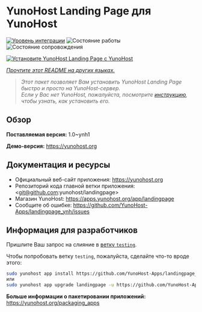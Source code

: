 <!--
Важно: этот README был автоматически сгенерирован <https://github.com/YunoHost/apps/tree/master/tools/readme_generator>
Он НЕ ДОЛЖЕН редактироваться вручную.
-->

# YunoHost Landing Page для YunoHost

[![Уровень интеграции](https://dash.yunohost.org/integration/landingpage.svg)](https://ci-apps.yunohost.org/ci/apps/landingpage/) ![Состояние работы](https://ci-apps.yunohost.org/ci/badges/landingpage.status.svg) ![Состояние сопровождения](https://ci-apps.yunohost.org/ci/badges/landingpage.maintain.svg)

[![Установите YunoHost Landing Page с YunoHost](https://install-app.yunohost.org/install-with-yunohost.svg)](https://install-app.yunohost.org/?app=landingpage)

*[Прочтите этот README на других языках.](./ALL_README.md)*

> *Этот пакет позволяет Вам установить YunoHost Landing Page быстро и просто на YunoHost-сервер.*  
> *Если у Вас нет YunoHost, пожалуйста, посмотрите [инструкцию](https://yunohost.org/install), чтобы узнать, как установить его.*

## Обзор



**Поставляемая версия:** 1.0~ynh1

**Демо-версия:** <https://yunohost.org>
## Документация и ресурсы

- Официальный веб-сайт приложения: <https://yunohost.org>
- Репозиторий кода главной ветки приложения: <git@github.com:yunohost/landingpage>
- Магазин YunoHost: <https://apps.yunohost.org/app/landingpage>
- Сообщите об ошибке: <https://github.com/YunoHost-Apps/landingpage_ynh/issues>

## Информация для разработчиков

Пришлите Ваш запрос на слияние в [ветку `testing`](https://github.com/YunoHost-Apps/landingpage_ynh/tree/testing).

Чтобы попробовать ветку `testing`, пожалуйста, сделайте что-то вроде этого:

```bash
sudo yunohost app install https://github.com/YunoHost-Apps/landingpage_ynh/tree/testing --debug
или
sudo yunohost app upgrade landingpage -u https://github.com/YunoHost-Apps/landingpage_ynh/tree/testing --debug
```

**Больше информации о пакетировании приложений:** <https://yunohost.org/packaging_apps>
